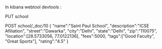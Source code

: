 In kibana webtool devtools :


PUT school

POST school/_doc/10
{
"name":"Saint Paul School", "description":"ICSE Afiliation",
"street":"Dawarka", "city":"Delhi", "state":"Delhi", "zip":"110075",
"location":[28.5733056, 77.0122136], "fees":5000,
"tags":["Good Faculty", "Great Sports"], "rating":"4.5"
}

